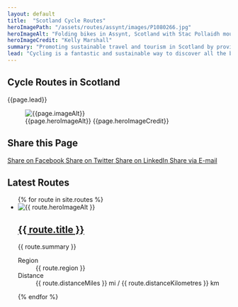 ```yaml
---
layout: default
title:  "Scotland Cycle Routes"
heroImagePath: "/assets/routes/assynt/images/P1080266.jpg"
heroImageAlt: "Folding bikes in Assynt, Scotland with Stac Pollaidh mountain in the distance"
heroImageCredit: "Kelly Marshall"
summary: "Promoting sustainable travel and tourism in Scotland by providing inspiring scenic bicycle route information, with route stage details, GPS downloadable and printable routes and maps."
lead: "Cycling is a fantastic and sustainable way to discover all the beauty that Scotland has to offer. You get to slow down and really enjoy the scenery and traveling by bike is environmentally friendly. Not only does it keep you fit and healthy, but it is cheaper than paying for fuel or to hire a car. Touring Scotland by bicycle causes less impact on Scotland's public infrastructure than travelling by car and it is easy to take your bike on the train. In short, one of the best ways to see Scotland is by bike because it is environmentally, socially and economically sustainable."
---
```

  <section class="text-light position-relative d-lg-flex">
      <div class="container py-5">
          <div class="row">
              <div class="col col-lg-5">
                  <h1 itemprop="name headline">Cycle Routes in Scotland</h1>
                  <p class="lead">{{page.lead}}</p>
              </div>
          </div>
      </div>
      <figure class="hero scrim d-print-none">
          <img src="{{page.heroImagePath | prepend: site.baseurl | append: '?nf_resize=smartcrop&w=500'}}" alt="{{page.imageAlt}}" loading="lazy" width="auto"/>
          <figcaption class="sr-only">
              <span>{{page.heroImageAlt}}</span>
              <span>{{page.heroImageCredit}}</span>
          </figcaption>
      </figure>
  </section>
  <section class="position-absolute w-100 mt-n5 d-print-none" style="z-index: 1">
    <h2 class="sr-only text-light">Share this Page</h2>
    <div class="d-flex justify-content-end">
        <a href="https://www.facebook.com/sharer/sharer.php?u=https://www.routecause.org{{page.url}}" class="btn btn-lg btn-info" target="_blank" rel="noreferrer">
            <i class="fab fa-facebook-f"></i>
            <span class="sr-only">Share on Facebook</span>
        </a>
        <a href="https://twitter.com/intent/tweet?text=https://www.routecause.org{{page.url}}" data-share="twitter" data-share-url="{{page.url | prepend: site.baseurl}}" class="btn btn-lg btn-info" target="_blank" rel="noreferrer">
            <i class="fab fa-twitter"></i>
            <span class="sr-only">Share on Twitter</span>
        </a>
        <a href="https://www.linkedin.com/shareArticle?mini=true&amp;url=https://www.routecause.org{{page.url}}" class="btn btn-lg btn-info" target="_blank" rel="noreferrer">
            <i class="fab fa-linkedin-in"></i>
            <span class="sr-only">Share on LinkedIn</span>
        </a>
        <a href="mailto:?subject={{page.title}}&amp;body=https://www.routecause.org{{page.url}}" class="btn btn-lg btn-info" target="_blank">
            <i class="fas fa-envelope"></i>
            <span class="sr-only">Share via E-mail</span>
        </a>
    </div>
</section>
  <section class="text-light py-5">
    <div class="container">
  <h2>Latest Routes</h2>
   <ul class="list-unstyled card-columns mt-5">
    {% for route in site.routes %}
      <li class="card bg-dark text-light border border-secondary">
        <img src="{{route.heroImagePath | prepend: site.baseurl | append: '?nf_resize=smartcrop&w=500'}}" class="card-img-top" alt="{{ route.heroImageAlt }}" loading="lazy" width="auto" />
        <div class="card-body">
        <h2 class="card-title h5"><a class="stretched-link" href="{{ route.url }}">{{ route.title }}</a></h2>
        <p>{{ route.summary }}</p>
        </div>
        <div class="card-footer">
          <dl class="text-muted d-flex justify-content-between mb-0">
            <dt class="sr-only">Region</dt>
            <dd class="mb-0">{{ route.region }}</dd>
            <dt class="sr-only">Distance</dt>
            <dd class="mb-0">{{ route.distanceMiles }} mi / {{ route.distanceKilometres }} km</dd>
          </dl>
        </div>
      </li>
    {% endfor %}
  </ul>
  </div>
  </section>